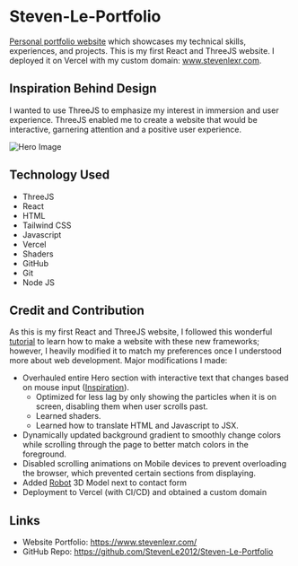 # Steven-Le-Portfolio
[Personal portfolio website](https://www.stevenlexr.com/) which showcases my technical skills, experiences, and projects. This is my first React and ThreeJS website. I deployed it on Vercel with my custom domain: www.stevenlexr.com.


## Inspiration Behind Design
I wanted to use ThreeJS to emphasize my interest in immersion and user experience. ThreeJS enabled me to create a website that would be interactive, garnering attention and a positive user experience. 

![Hero Image](https://i.imgur.com/BpbR0Sr.png)


## Technology Used
- ThreeJS
- React
- HTML
- Tailwind CSS
- Javascript
- Vercel
- Shaders
- GitHub
- Git
- Node JS


## Credit and Contribution
As this is my first React and ThreeJS website, I followed this wonderful [tutorial](https://youtu.be/0fYi8SGA20k?si=orUYVF30ArdIwhyU) to learn how to make a website with these new frameworks; however, I heavily modified it to match my preferences once I understood more about web development. Major modifications I made:
- Overhauled entire Hero section with interactive text that changes based on mouse input ([Inspiration](https://webflow.com/made-in-webflow/website/Text-Particles-with-ThreeJS)).
  - Optimized for less lag by only showing the particles when it is on screen, disabling them when user scrolls past.
  - Learned shaders.
  - Learned how to translate HTML and Javascript to JSX.
- Dynamically updated background gradient to smoothly change colors while scrolling through the page to better match colors in the foreground.
- Disabled scrolling animations on Mobile devices to prevent overloading the browser, which prevented certain sections from displaying.
- Added [Robot](https://sketchfab.com/3d-models/robot-playground-59fc99d8dcb146f3a6c16dbbcc4680da) 3D Model next to contact form
- Deployment to Vercel (with CI/CD) and obtained a custom domain


## Links
- Website Portfolio: https://www.stevenlexr.com/
- GitHub Repo: https://github.com/StevenLe2012/Steven-Le-Portfolio
